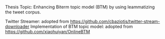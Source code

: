 Thesis Topic: Enhancing Biterm topic model (BTM) by using leammatizing the tweet corpus. 

Twitter Streamer:
 adopted from https://github.com/cbaziotis/twitter-stream-downloader
Implementation of BTM topic model:
 adopted from https://github.com/xiaohuiyan/OnlineBTM
